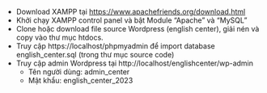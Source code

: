  - Download XAMPP tại https://www.apachefriends.org/download.html	
 - Khởi chạy XAMPP control panel và bật Module “Apache” và “MySQL”
 - Clone hoặc download file source Wordpress (english center), giải nén và copy vào thư mục htdocs.
 - Truy cập https://localhost/phpmyadmin để import database english_center.sql (trong thư mục source code)
 - Truy cập admin Wordpress tại http://localhost/englishcenter/wp-admin
	- Tên người dùng: admin_center
	- Mật khẩu: english_center_2023
